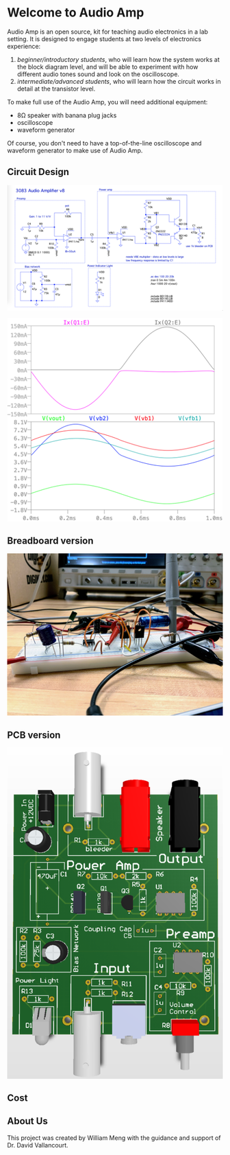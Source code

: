 # Welcome to Audio Amp

Audio Amp is an open source, kit for teaching audio electronics in a lab setting.
It is designed to engage students at two levels of electronics experience:
1. *beginner/introductory students*, who will learn how the system works at the block diagram level, and will be able to experiment with how different audio tones sound and look on the oscilloscope.
2. *intermediate/advanced students*, who will learn how the circuit works in detail at the transistor level.

To make full use of the Audio Amp, you will need additional equipment:
* 8Ω speaker with banana plug jacks
* oscilloscope
* waveform generator

Of course, you don't need to have a top-of-the-line oscilloscope and waveform generator to make use of Audio Amp.

## Circuit Design
![LTSpice schematic](assets/audioamp_LTSpice_schematic.png)

![LTSpice waveforms](assets/audioamp_LTSpice_waveforms.png)

## Breadboard version
![breadboard version](assets/audioamp_breadboard.jpg)

## PCB version
![PCB version](assets/audioamp_PCB_v1.1.png)

## Cost


## About Us
This project was created by William Meng with the guidance and support of Dr. David Vallancourt.
